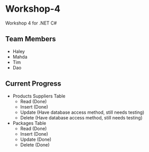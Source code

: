 # Workshop-4
Workshop 4 for .NET C#

## Team Members
- Haley
- Mahda
- Tim
- Dao

## Current Progress
- Products Suppliers Table
    - Read (Done)
    - Insert (Done)
    - Update (Have database access method, still needs testing)
    - Delete (Have database access method, still needs testing)
- Packages Table
    - Read (Done)
    - Insert (Done)
    - Update (Done)
    - Delete (Done)

